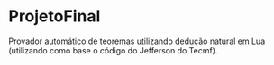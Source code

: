 # ProjetoFinal
Provador automático de teoremas utilizando dedução natural em Lua (utilizando como base o código do Jefferson do Tecmf).

